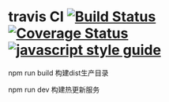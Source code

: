 # travis CI [![Build Status][travis-image]][travis-url] [![Coverage Status](https://coveralls.io/repos/github/WangJuYan/wjyTest/badge.svg?branch=master)](https://coveralls.io/github/WangJuYan/wjyTest?branch=master) [![javascript style guide][standard-image]][standard-url]

[travis-url]: https://www.travis-ci.org/WangJuYan/wjyTest
[travis-image]: https://www.travis-ci.org/WangJuYan/wjyTest.svg?branch=master
[coveralls-url]: https://coveralls.io/r/gulpjs/gulp
[coveralls-image]: https://img.shields.io/coveralls/gulpjs/gulp/master.svg
[standard-image]: https://img.shields.io/badge/code_style-standard-brightgreen.svg
[standard-url]: https://standardjs.com

 npm run build 构建dist生产目录

 npm run dev   构建热更新服务
